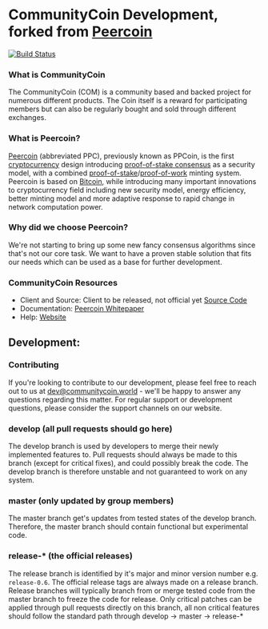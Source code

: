 CommunityCoin Development, forked from [Peercoin](https://peercoin.net)
==================================

[![Build Status](https://travis-ci.org/CommunityCoinDev/COM.svg?branch=master)](https://travis-ci.org/CommunityCoinDev/COM)

### What is CommunityCoin
The CommunityCoin (COM) is a community based and backed project for numerous different products. The Coin itself is a reward for participating members but can also be regularly bought and sold through different exchanges.

### What is Peercoin?
[Peercoin](https://peercoin.net) (abbreviated PPC), previously known as PPCoin, is the first [cryptocurrency](https://en.wikipedia.org/wiki/Cryptocurrency) design introducing [proof-of-stake consensus](https://peercoin.net/resources.html#whitepaper) as a security model, with a combined [proof-of-stake](https://peercoin.net/resources.html#whitepaper)/[proof-of-work](https://en.wikipedia.org/wiki/Proof-of-work_system) minting system. Peercoin is based on [Bitcoin](https://bitcoin.org), while introducing many important innovations to cryptocurrency field including new security model, energy efficiency, better minting model and more adaptive response to rapid change in network computation power.

### Why did we choose Peercoin?
We're not starting to bring up some new fancy consensus algorithms since that's not our core task. We want to have a proven stable solution that fits our needs which can be used as a base for further development.

### CommunityCoin Resources
* Client and Source:
Client to be released, not official yet
[Source Code](https://github.com/CommunityCoinDev/COM)
* Documentation: [Peercoin Whitepaper](https://peercoin.net/resources.html#whitepaper)
* Help: 
[Website](https://www.communitycoin.world)

## Development:
### Contributing
If you're looking to contribute to our development, please feel free to reach out to us at [dev@communitycoin.world](dev@communitycoin.world) - we'll be happy to answer any questions regarding this matter. For regular support or development questions, please consider the support channels on our website.

### develop (all pull requests should go here)
The develop branch is used by developers to merge their newly implemented features to.
Pull requests should always be made to this branch (except for critical fixes), and could possibly break the code.
The develop branch is therefore unstable and not guaranteed to work on any system.

### master (only updated by group members)
The master branch get's updates from tested states of the develop branch.
Therefore, the master branch should contain functional but experimental code.

### release-* (the official releases)
The release branch is identified by it's major and minor version number e.g. `release-0.6`.
The official release tags are always made on a release branch.
Release branches will typically branch from or merge tested code from the master branch to freeze the code for release.
Only critical patches can be applied through pull requests directly on this branch, all non critical features should follow the standard path through develop -> master -> release-*
